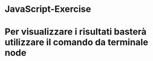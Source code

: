 # JavaScript-Exercise

# Per visualizzare i risultati basterà utilizzare il comando da terminale node <nomeFile>